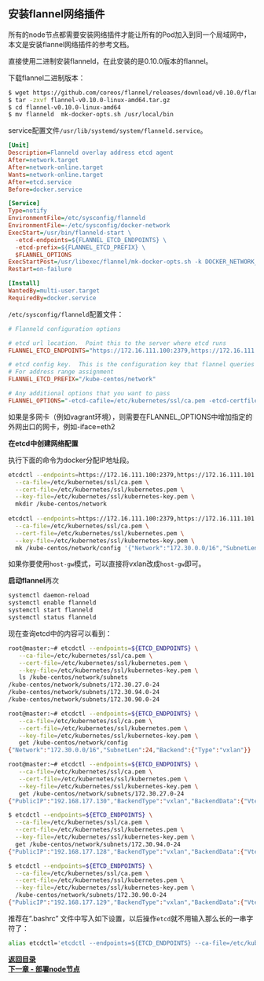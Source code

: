 ## 安装flannel网络插件

所有的node节点都需要安装网络插件才能让所有的Pod加入到同一个局域网中，本文是安装flannel网络插件的参考文档。

直接使用二进制安装flanneld，在此安装的是0.10.0版本的flannel。

下载flannel二进制版本：
```bash
$ wget https://github.com/coreos/flannel/releases/download/v0.10.0/flannel-v0.10.0-linux-amd64.tar.gz
$ tar -zxvf flannel-v0.10.0-linux-amd64.tar.gz
$ cd flannel-v0.10.0-linux-amd64
$ mv flanneld  mk-docker-opts.sh /usr/local/bin
```

service配置文件`/usr/lib/systemd/system/flanneld.service`。

```ini
[Unit]
Description=Flanneld overlay address etcd agent
After=network.target
After=network-online.target
Wants=network-online.target
After=etcd.service
Before=docker.service

[Service]
Type=notify
EnvironmentFile=/etc/sysconfig/flanneld
EnvironmentFile=-/etc/sysconfig/docker-network
ExecStart=/usr/bin/flanneld-start \
  -etcd-endpoints=${FLANNEL_ETCD_ENDPOINTS} \
  -etcd-prefix=${FLANNEL_ETCD_PREFIX} \
  $FLANNEL_OPTIONS
ExecStartPost=/usr/libexec/flannel/mk-docker-opts.sh -k DOCKER_NETWORK_OPTIONS -d /run/flannel/docker
Restart=on-failure

[Install]
WantedBy=multi-user.target
RequiredBy=docker.service
```

`/etc/sysconfig/flanneld`配置文件：

```ini
# Flanneld configuration options  

# etcd url location.  Point this to the server where etcd runs
FLANNEL_ETCD_ENDPOINTS="https://172.16.111.100:2379,https://172.16.111.101:2379,https://172.16.111.102:2379"

# etcd config key.  This is the configuration key that flannel queries
# For address range assignment
FLANNEL_ETCD_PREFIX="/kube-centos/network"

# Any additional options that you want to pass
FLANNEL_OPTIONS="-etcd-cafile=/etc/kubernetes/ssl/ca.pem -etcd-certfile=/etc/kubernetes/ssl/kubernetes.pem -etcd-keyfile=/etc/kubernetes/ssl/kubernetes-key.pem"
```

如果是多网卡（例如vagrant环境），则需要在FLANNEL_OPTIONS中增加指定的外网出口的网卡，例如-iface=eth2

**在etcd中创建网络配置**

执行下面的命令为docker分配IP地址段。

```bash
etcdctl --endpoints=https://172.16.111.100:2379,https://172.16.111.101:2379,https://172.16.111.102:2379 \
  --ca-file=/etc/kubernetes/ssl/ca.pem \
  --cert-file=/etc/kubernetes/ssl/kubernetes.pem \
  --key-file=/etc/kubernetes/ssl/kubernetes-key.pem \
  mkdir /kube-centos/network
  
etcdctl --endpoints=https://172.16.111.100:2379,https://172.16.111.101:2379,https://172.16.111.102:2379 \
  --ca-file=/etc/kubernetes/ssl/ca.pem \
  --cert-file=/etc/kubernetes/ssl/kubernetes.pem \
  --key-file=/etc/kubernetes/ssl/kubernetes-key.pem \
  mk /kube-centos/network/config '{"Network":"172.30.0.0/16","SubnetLen":24,"Backend":{"Type":"vxlan"}}'
```

如果你要使用`host-gw`模式，可以直接将vxlan改成`host-gw`即可。

**启动flannel**再次

```bash
systemctl daemon-reload
systemctl enable flanneld
systemctl start flanneld
systemctl status flanneld
```

现在查询etcd中的内容可以看到：

```bash
root@master:~# etcdctl --endpoints=${ETCD_ENDPOINTS} \
   --ca-file=/etc/kubernetes/ssl/ca.pem \
   --cert-file=/etc/kubernetes/ssl/kubernetes.pem \
   --key-file=/etc/kubernetes/ssl/kubernetes-key.pem \
   ls /kube-centos/network/subnets
/kube-centos/network/subnets/172.30.27.0-24
/kube-centos/network/subnets/172.30.94.0-24
/kube-centos/network/subnets/172.30.90.0-24

root@master:~# etcdctl --endpoints=${ETCD_ENDPOINTS} \
   --ca-file=/etc/kubernetes/ssl/ca.pem \
   --cert-file=/etc/kubernetes/ssl/kubernetes.pem \
   --key-file=/etc/kubernetes/ssl/kubernetes-key.pem \
   get /kube-centos/network/config
{"Network":"172.30.0.0/16","SubnetLen":24,"Backend":{"Type":"vxlan"}}

root@master:~# etcdctl --endpoints=${ETCD_ENDPOINTS} \
   --ca-file=/etc/kubernetes/ssl/ca.pem \
   --cert-file=/etc/kubernetes/ssl/kubernetes.pem \
   --key-file=/etc/kubernetes/ssl/kubernetes-key.pem \
   get /kube-centos/network/subnets/172.30.27.0-24
{"PublicIP":"192.168.177.130","BackendType":"vxlan","BackendData":{"VtepMAC":"42:66:0d:7a:73:e6"}}

$ etcdctl --endpoints=${ETCD_ENDPOINTS} \
  --ca-file=/etc/kubernetes/ssl/ca.pem \
  --cert-file=/etc/kubernetes/ssl/kubernetes.pem \
  --key-file=/etc/kubernetes/ssl/kubernetes-key.pem \
  get /kube-centos/network/subnets/172.30.94.0-24
{"PublicIP":"192.168.177.128","BackendType":"vxlan","BackendData":{"VtepMAC":"2a:bf:cb:54:c3:42"}}

$ etcdctl --endpoints=${ETCD_ENDPOINTS} \
  --ca-file=/etc/kubernetes/ssl/ca.pem \
  --cert-file=/etc/kubernetes/ssl/kubernetes.pem \
  --key-file=/etc/kubernetes/ssl/kubernetes-key.pem \
  /kube-centos/network/subnets/172.30.90.0-24
{"PublicIP":"192.168.177.129","BackendType":"vxlan","BackendData":{"VtepMAC":"7e:47:e0:27:01:c7"}}
```

推荐在“.bashrc” 文件中写入如下设置，以后操作`etcd`就不用输入那么长的一串字符了：
```bash
alias etcdctl='etcdctl --endpoints=${ETCD_ENDPOINTS} --ca-file=/etc/kubernetes/ssl/ca.pem  --cert-file=/etc/kubernetes/ssl/kubernetes.pem --key-file=/etc/kubernetes/ssl/kubernetes-key.pem'
```


**[返回目录](https://github.com/MulticsYin/MulticsKubernetes#kubernetes-%E4%BA%8C%E8%BF%9B%E5%88%B6%E9%83%A8%E7%BD%B2)**  
**[下一章 - 部署node节点](https://github.com/MulticsYin/MulticsKubernetes/blob/master/artcle/008-node-installation.md#%E9%83%A8%E7%BD%B2node%E8%8A%82%E7%82%B9)**
